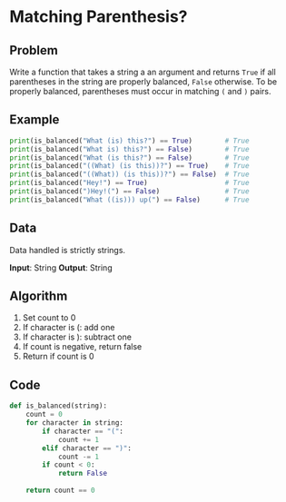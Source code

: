 # Matching Parenthesis?
## Problem
Write a function that takes a string a an argument and returns `True` if all parentheses in the string are properly balanced, `False` otherwise. To be properly balanced, parentheses must occur in matching `(` and `)` pairs.

## Example
```python
print(is_balanced("What (is) this?") == True)        # True
print(is_balanced("What is) this?") == False)        # True
print(is_balanced("What (is this?") == False)        # True
print(is_balanced("((What) (is this))?") == True)    # True
print(is_balanced("((What)) (is this))?") == False)  # True
print(is_balanced("Hey!") == True)                   # True
print(is_balanced(")Hey!(") == False)                # True
print(is_balanced("What ((is))) up(") == False)      # True
```

## Data
Data handled is strictly strings.

**Input**: String
**Output**: String

## Algorithm
1. Set count to 0
2. If character is (:
    add one
3. If character is ):
    subtract one
4. If count is negative, return false
5. Return if count is 0

## Code
```python
def is_balanced(string):
    count = 0
    for character in string:
        if character == "(":
            count += 1
        elif character == ")":
            count -= 1
        if count < 0:
            return False
    
    return count == 0
```